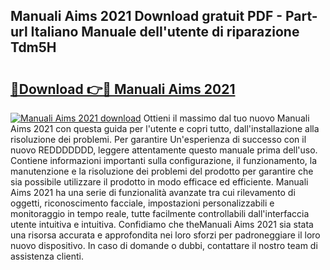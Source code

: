 ## Manuali Aims 2021 Download gratuit PDF - Part-url Italiano Manuale dell'utente di riparazione Tdm5H

# <h2><a href="http://dfblni.blite.top/?on=Manuali+Aims+2021">🔗Download 👉🔴 Manuali Aims 2021</a></h2>

[![Manuali Aims 2021 download](https://i.imgur.com/lujVjoI.png)](http://dfblni.blite.top/?on=Manuali+Aims+2021)
Ottieni il massimo dal tuo nuovo Manuali Aims 2021 con questa guida per l'utente e copri tutto, dall'installazione alla risoluzione dei problemi. Per garantire Un'esperienza di successo con il nuovo REDDDDDDD, leggere attentamente questo manuale prima dell'uso. Contiene informazioni importanti sulla configurazione, il funzionamento, la manutenzione e la risoluzione dei problemi del prodotto per garantire che sia possibile utilizzare il prodotto in modo efficace ed efficiente. Manuali Aims 2021 ha una serie di funzionalità avanzate tra cui rilevamento di oggetti, riconoscimento facciale, impostazioni personalizzabili e monitoraggio in tempo reale, tutte facilmente controllabili dall'interfaccia utente intuitiva e intuitiva. Confidiamo che theManuali Aims 2021 sia stata una risorsa accurata e approfondita nei loro sforzi per padroneggiare il loro nuovo dispositivo. In caso di domande o dubbi, contattare il nostro team di assistenza clienti.
